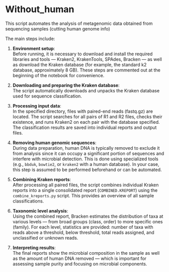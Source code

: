 # Without_human
This script automates the analysis of metagenomic data obtained from sequencing samples (cutting human genome info)


The main steps include:

1. **Environment setup**:  
   Before running, it is necessary to download and install the required libraries and tools — Kraken2, KrakenTools, SPAdes, Bracken — as well as download the Kraken database (for example, the standard k2 database, approximately 8 GB). These steps are commented out at the beginning of the notebook for convenience.

2. **Downloading and preparing the Kraken database**:  
   The script automatically downloads and unpacks the Kraken database used for sequence classification.

3. **Processing input data**:  
   In the specified directory, files with paired-end reads (fastq.gz) are located. The script searches for all pairs of R1 and R2 files, checks their existence, and runs Kraken2 on each pair with the database specified. The classification results are saved into individual reports and output files.

4. **Removing human genomic sequences**:  
   During data preparation, human DNA is typically removed to exclude it from analysis since it can occupy a significant portion of sequences and interfere with microbial detection. This is done using specialized tools (e.g., `bbduk`, `bowtie2`, or `kraken2` with a human database). In your case, this step is assumed to be performed beforehand or can be automated.

5. **Combining Kraken reports**:  
   After processing all paired files, the script combines individual Kraken reports into a single consolidated report (`COMBINED.KREPORT`) using the `combine_kreports.py` script. This provides an overview of all sample classifications.

6. **Taxonomic level analysis**:  
   Using the combined report, Bracken estimates the distribution of taxa at various levels — from broad groups (class, order) to more specific ones (family). For each level, statistics are provided: number of taxa with reads above a threshold, below threshold, total reads assigned, and unclassified or unknown reads.

7. **Interpreting results**:  
   The final reports show the microbial composition in the sample as well as the amount of human DNA removed — which is important for assessing sample purity and focusing on microbial components.
